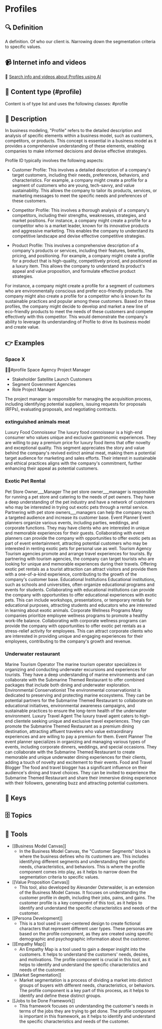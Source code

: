 
# Profiles


## 🔍 Definition
A definition. Of who our client is. Narrowing down the segmentation criteria to specific values.


## 📹 Internet info and videos
🤖 [Search info and videos about Profiles using AI](https://www.perplexity.ai/search?q=videos+about+Profiles:+A+definition.+Of+who+our+client+is.+Narrowing+down+the+segmentation+criteria+to+specific+values.
)


## 📰 Content type (#profile)
Content is of type list and uses the following classes: #profile


## 📖 Description
  In business modeling, "Profile" refers to the detailed description and analysis of specific elements within a business model, such as customers, competitors, or products. This concept is essential in a business model as it provides a comprehensive understanding of these elements, enabling companies to make informed decisions and devise effective strategies.
  
  Profile ID typically involves the following aspects:
  
  - Customer Profile: This involves a detailed description of a company's target customers, including their needs, preferences, behaviors, and characteristics. For example, a company might create a profile for a segment of customers who are young, tech-savvy, and value sustainability. This allows the company to tailor its products, services, or marketing messages to meet the specific needs and preferences of these customers.
  
  - Competitor Profile: This involves a thorough analysis of a company's competitors, including their strengths, weaknesses, strategies, and market positions. For instance, a company might create a profile for a competitor who is a market leader, known for its innovative products and aggressive marketing. This enables the company to understand its competitive landscape and devise effective competitive strategies.
  
  - Product Profile: This involves a comprehensive description of a company's products or services, including their features, benefits, pricing, and positioning. For example, a company might create a profile for a product that is high-quality, competitively priced, and positioned as a luxury item. This allows the company to understand its product's appeal and value proposition, and formulate effective product strategies.
  
  For instance, a company might create a profile for a segment of customers who are environmentally conscious and prefer eco-friendly products. The company might also create a profile for a competitor who is known for its sustainable practices and popular among these customers. Based on these profiles, the company might decide to develop and market a new line of eco-friendly products to meet the needs of these customers and compete effectively with this competitor. This would demonstrate the company's ability to leverage its understanding of Profile to drive its business model and create value.


## 👉 Examples
  ### Space X
  🙎‍♂️#profile Space Agency Project Manager
  
  * Stakeholder Satellite Launch Customers
  * Segment Government Agencies
  * Role Project Manager
  
  The project manager is responsible for managing the acquisition process, including identifying potential suppliers, issuing requests for proposals (RFPs), evaluating proposals, and negotiating contracts.
  ### 
  
  ### extinguished animals meat
  Luxury Food Connoisseur
  The luxury food connoisseur is a high-end consumer who values unique and exclusive gastronomic experiences.
  They are willing to pay a premium price for luxury food items that offer novelty and exceptional quality.
  This segment appreciates the story and value behind the company's revived extinct animal meat, making them a potential target audience for marketing and sales efforts.
  Their interest in sustainable and ethical practices aligns with the company's commitment, further enhancing their appeal as potential customers.
  ### Exotic Pet Rental
  Pet Store Owner___Manager
  	The pet store owner___manager is responsible for running a pet store and catering to the needs of pet owners. They have a deep understanding of the pet industry and have a network of customers who may be interested in trying out exotic pets through a rental service. Partnering with pet store owners___managers can help the company reach a targeted audience and increase its customer base.
  Event Planner
  	Event planners organize various events, including parties, weddings, and corporate functions. They may have clients who are interested in unique and memorable experiences for their guests. Collaborating with event planners can provide the company with opportunities to offer exotic pets as part of event entertainment, attracting potential customers who may be interested in renting exotic pets for personal use as well.
  Tourism Agency
  	Tourism agencies promote and arrange travel experiences for tourists. By partnering with tourism agencies, the company can target tourists who are looking for unique and memorable experiences during their travels. Offering exotic pet rentals as a tourist attraction can attract visitors and provide them with a one-of-a-kind experience, contributing to the growth of the company's customer base.
  Educational Institutions
  	Educational institutions, such as schools and universities, often organize educational programs and events for students. Collaborating with educational institutions can provide the company with opportunities to offer educational experiences with exotic pets. This can include workshops, presentations, or temporary rentals for educational purposes, attracting students and educators who are interested in learning about exotic animals.
  Corporate Wellness Programs
  	Many companies prioritize employee wellness programs to promote a healthy work-life balance. Collaborating with corporate wellness programs can provide the company with opportunities to offer exotic pet rentals as a stress-relief activity for employees. This can attract corporate clients who are interested in providing unique and engaging experiences for their employees, contributing to the company's growth and revenue.
  ### Underwater restaurant
  Marine Tourism Operator
  	The marine tourism operator specializes in organizing and conducting underwater excursions and experiences for tourists. They have a deep understanding of marine environments and can collaborate with the Submarine Themed Restaurant to offer combined packages that include both dining and underwater exploration.
  Environmental Conservationist
  	The environmental conservationist is dedicated to preserving and protecting marine ecosystems. They can be potential partners for the Submarine Themed Restaurant to collaborate on educational initiatives, environmental awareness campaigns, and sustainable practices to ensure the long-term health of the underwater environment.
  Luxury Travel Agent
  	The luxury travel agent caters to high-end clientele seeking unique and exclusive travel experiences. They can promote the Submarine Themed Restaurant as a premium dining destination, attracting affluent travelers who value extraordinary experiences and are willing to pay a premium for them.
  Event Planner
  	The event planner specializes in organizing and managing various types of events, including corporate dinners, weddings, and special occasions. They can collaborate with the Submarine Themed Restaurant to create memorable and unique underwater dining experiences for their clients, adding a touch of novelty and excitement to their events.
  Food and Travel Blogger
  	The food and travel blogger has a significant influence on their audience's dining and travel choices. They can be invited to experience the Submarine Themed Restaurant and share their immersive dining experience with their followers, generating buzz and attracting potential customers.


## 🔑 Keys
  


## 🗄️ Topics
  


## 🧰 Tools
  - [[Business Model Canvas]]
    - In the Business Model Canvas, the "Customer Segments" block is where the business defines who its customers are. This includes identifying different segments and understanding their specific needs, characteristics, and behaviors. This is where the profile component comes into play, as it helps to narrow down the segmentation criteria to specific values.
  - [[Value Proposition Canvas]]
    - This tool, also developed by Alexander Osterwalder, is an extension of the Business Model Canvas. It focuses on understanding the customer profile in depth, including their jobs, pains, and gains. The customer profile is a key component of this tool, as it helps to identify and understand the specific characteristics and needs of the customer.
  - [[Persona Development]]
    - This is a tool used in user-centered design to create fictional characters that represent different user types. These personas are based on the profile component, as they are created using specific demographic and psychographic information about the customer.
  - [[Empathy Map]]
    - An Empathy Map is a tool used to gain a deeper insight into the customers. It helps to understand the customers' needs, desires, and motivations. The profile component is crucial in this tool, as it helps to identify and understand the specific characteristics and needs of the customer.
  - [[Market Segmentation]]
    - Market segmentation is a process of dividing a market into distinct groups of buyers with different needs, characteristics, or behaviors. The profile component is a key part of this process, as it helps to identify and define these distinct groups.
  - [[Jobs to be Done Framework]]
    - This framework focuses on understanding the customer's needs in terms of the jobs they are trying to get done. The profile component is important in this framework, as it helps to identify and understand the specific characteristics and needs of the customer.
